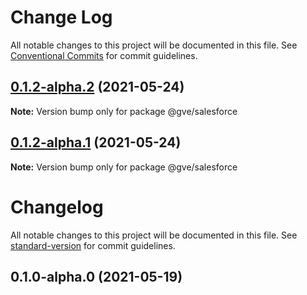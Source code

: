 # Change Log

All notable changes to this project will be documented in this file.
See [Conventional Commits](https://conventionalcommits.org) for commit guidelines.

## [0.1.2-alpha.2](https://www-github.cisco.com/matnorri/essentials/compare/@gve/salesforce@0.1.2-alpha.1...@gve/salesforce@0.1.2-alpha.2) (2021-05-24)

**Note:** Version bump only for package @gve/salesforce





## [0.1.2-alpha.1](https://www-github.cisco.com/matnorri/essentials/compare/@gve/salesforce@0.1.2-alpha.0...@gve/salesforce@0.1.2-alpha.1) (2021-05-24)

**Note:** Version bump only for package @gve/salesforce





# Changelog

All notable changes to this project will be documented in this file. See [standard-version](https://github.com/conventional-changelog/standard-version) for commit guidelines.

## 0.1.0-alpha.0 (2021-05-19)
